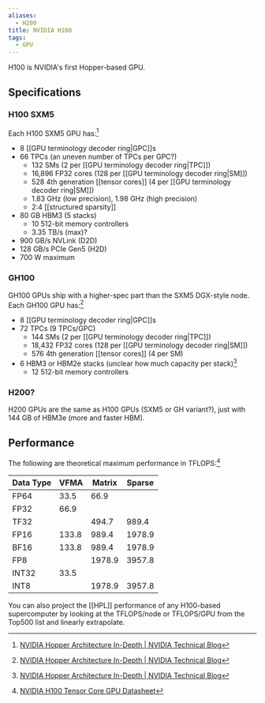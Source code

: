 ```yaml
---
aliases:
  - H200
title: NVIDIA H100
tags:
  - GPU
---
```

H100 is NVIDIA's first Hopper-based GPU.

## Specifications

### H100 SXM5

Each H100 SXM5 GPU has:[^2]

- 8 [[GPU terminology decoder ring|GPC]]s
- 66 TPCs (an uneven number of TPCs per GPC?)
	- 132 SMs (2 per [[GPU terminology decoder ring|TPC]])
	- 16,896 FP32 cores (128 per [[GPU terminology decoder ring|SM]])
	- 528 4th generation [[tensor cores]] (4 per [[GPU terminology decoder ring|SM]])
	- 1.83 GHz (low precision), 1.98 GHz (high precision)
	- 2:4 [[structured sparsity]]
- 80 GB HBM3 (5 stacks)
	- 10 512-bit memory controllers
	- 3.35 TB/s (max)?
- 900 GB/s NVLink (D2D)
- 128 GB/s PCIe Gen5 (H2D)
- 700 W maximum

### GH100

GH100 GPUs ship with a higher-spec part than the SXM5 DGX-style node. Each GH100 GPU has:[^2]

- 8 [[GPU terminology decoder ring|GPC]]s
- 72 TPCs (9 TPCs/GPC)
	- 144 SMs (2 per [[GPU terminology decoder ring|TPC]])
	- 18,432 FP32 cores (128 per [[GPU terminology decoder ring|SM]])
	- 576 4th generation [[tensor cores]] (4 per SM)
- 6 HBM3 or HBM2e stacks (unclear how much capacity per stack)[^2]
	- 12 512-bit memory controllers

### H200?

H200 GPUs are the same as H100 GPUs (SXM5 or GH variant?), just with 144 GB of HBM3e (more and faster HBM).

## Performance

The following are theoretical maximum performance in TFLOPS:[^1]

| Data Type | VFMA  | Matrix | Sparse |
| --------- | ----- | ------ | ------ |
| FP64      | 33.5  | 66.9   |        |
| FP32      | 66.9  |        |        |
| TF32      |       | 494.7  | 989.4  |
| FP16      | 133.8 | 989.4  | 1978.9 |
| BF16      | 133.8 | 989.4  | 1978.9 |
| FP8       |       | 1978.9 | 3957.8 |
| INT32     | 33.5  |        |        |
| INT8      |       | 1978.9 | 3957.8 |

You can also project the [[HPL]] performance of any H100-based supercomputer by looking at the TFLOPS/node or TFLOPS/GPU from the Top500 list and linearly extrapolate.

[^1]: [NVIDIA H100 Tensor Core GPU Datasheet](https://resources.nvidia.com/en-us-tensor-core/nvidia-tensor-core-gpu-datasheet?ncid=no-ncid)
[^2]: [NVIDIA Hopper Architecture In-Depth | NVIDIA Technical Blog](https://developer.nvidia.com/blog/nvidia-hopper-architecture-in-depth/)